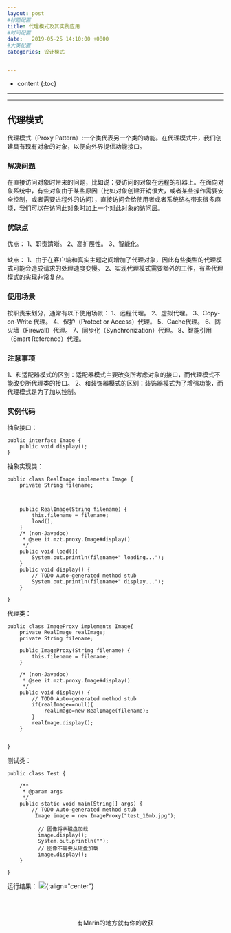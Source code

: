 ```yaml
---
layout: post
#标题配置
title: 代理模式及其实例应用
#时间配置
date:   2019-05-25 14:10:00 +0800
#大类配置
categories: 设计模式


---
```


* content
{:toc}
---
---

## 代理模式
代理模式（Proxy Pattern）:一个类代表另一个类的功能。在代理模式中，我们创建具有现有对象的对象，以便向外界提供功能接口。

### 解决问题
在直接访问对象时带来的问题，比如说：要访问的对象在远程的机器上。在面向对象系统中，有些对象由于某些原因（比如对象创建开销很大，或者某些操作需要安全控制，或者需要进程外的访问），直接访问会给使用者或者系统结构带来很多麻烦，我们可以在访问此对象时加上一个对此对象的访问层。

### 优缺点
优点： 1、职责清晰。 2、高扩展性。 3、智能化。<br><br>
缺点： 1、由于在客户端和真实主题之间增加了代理对象，因此有些类型的代理模式可能会造成请求的处理速度变慢。 2、实现代理模式需要额外的工作，有些代理模式的实现非常复杂。

### 使用场景
按职责来划分，通常有以下使用场景： 1、远程代理。 2、虚拟代理。 3、Copy-on-Write 代理。 4、保护（Protect or Access）代理。 5、Cache代理。 6、防火墙（Firewall）代理。 7、同步化（Synchronization）代理。 8、智能引用（Smart Reference）代理。

### 注意事项
1、和适配器模式的区别：适配器模式主要改变所考虑对象的接口，而代理模式不能改变所代理类的接口。 2、和装饰器模式的区别：装饰器模式为了增强功能，而代理模式是为了加以控制。

### 实例代码
抽象接口：
```
public interface Image {
	public void display();
}
```
抽象实现类：
```
public class RealImage implements Image {
	private String filename;
	
	

	public RealImage(String filename) {
		this.filename = filename;
		load();
	}
	/* (non-Javadoc)
	 * @see it.mzt.proxy.Image#display()
	 */
	public void load(){
		System.out.println(filename+" loading...");
	}
	public void display() {
		// TODO Auto-generated method stub
		System.out.println(filename+" display...");
	}

}
```
代理类：
```
public class ImageProxy implements Image{
	private RealImage realImage;
	private String filename;
	
	public ImageProxy(String filename) {
		this.filename = filename;
	}

	/* (non-Javadoc)
	 * @see it.mzt.proxy.Image#display()
	 */
	public void display() {
		// TODO Auto-generated method stub
		if(realImage==null){
			realImage=new RealImage(filename);
		}
		realImage.display();
	}
		

}

```
测试类：
```
public class Test {

	/**
	 * @param args
	 */
	public static void main(String[] args) {
		// TODO Auto-generated method stub
		 Image image = new ImageProxy("test_10mb.jpg");
		 
	      // 图像将从磁盘加载
	      image.display(); 
	      System.out.println("");
	      // 图像不需要从磁盘加载
	      image.display();  
	}

}
```
运行结果：
![](https://itmanmzt.github.io/styles/images/daili/001.jpg){:align="center"}<br><br>
<br>

<br>

<center>有Marin的地方就有你的收获</center>
